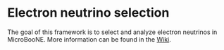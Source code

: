 # Electron neutrino selection

The goal of this framework is to select and analyze electron neutrinos in MicroBooNE. More information can be found in the [Wiki](https://github.com/ubneutrinos/searchingfornues/wiki). 
